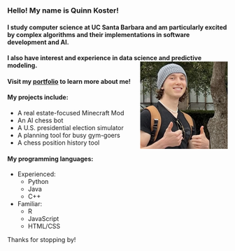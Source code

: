 ### Hello! My name is Quinn Koster!

#### I study computer science at UC Santa Barbara and am particularly excited by complex algorithms and their implementations in software development and AI. 
#### I also have interest and experience in data science and predictive modeling. <img align="right" src="assets/images/person3.jpg" alt="Pfp" width="200" />

#### Visit my [portfolio][portfolio] to learn more about me!

#### My projects include:

- A real estate-focused Minecraft Mod
- An AI chess bot
- A U.S. presidential election simulator
- A planning tool for busy gym-goers
- A chess position history tool

#### My programming languages:

- Experienced:
  - Python
  - Java
  - C++
- Familiar:
  - R
  - JavaScript
  - HTML/CSS

Thanks for stopping by!

[portfolio]: https://quinnkos.github.io/quinnkos/
[linkedin]: https://linkedin.com/in/quinnkoster/

